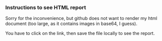 ### Instructions to see HTML report
Sorry for the inconvenience, but github does not want to render my html document (too large, as it contains images in base64, I guess).

You have to click on the link, then save the file locally to see the report.

